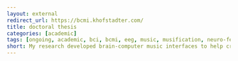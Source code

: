 ```yaml
---
layout: external
redirect_url: https://bcmi.khofstadter.com/
title: doctoral thesis
categories: [academic]
tags: [ongoing, academic, bci, bcmi, eeg, music, musification, neuro-feedback, supercollider, programming]
short: My research developed brain-computer music interfaces to help create and maintain meditative states of mind.
---
```


